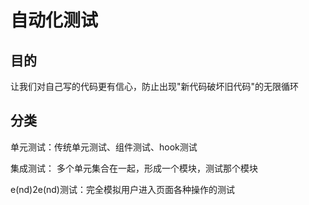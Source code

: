 # 自动化测试

## 目的

让我们对自己写的代码更有信心，防止出现"新代码破坏旧代码"的无限循环

## 分类

单元测试：传统单元测试、组件测试、hook测试

集成测试： 多个单元集合在一起，形成一个模块，测试那个模块

e(nd)2e(nd)测试：完全模拟用户进入页面各种操作的测试